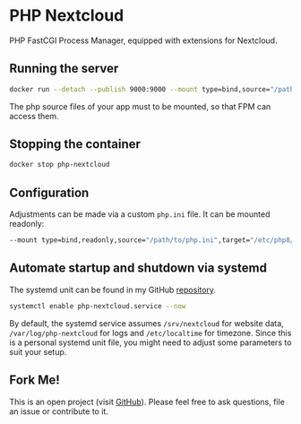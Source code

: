 # PHP Nextcloud
PHP FastCGI Process Manager, equipped with extensions for Nextcloud.

## Running the server
```bash
docker run --detach --publish 9000:9000 --mount type=bind,source="/path/to/app",target="/path/to/app" --name php-nextcloud hetsh/php-nextcloud
```
The php source files of your app must to be mounted, so that FPM can access them.

## Stopping the container
```bash
docker stop php-nextcloud
```

## Configuration
Adjustments can be made via a custom `php.ini` file. It can be mounted readonly:
```bash
--mount type=bind,readonly,source="/path/to/php.ini",target="/etc/php8/php.ini"
```

## Automate startup and shutdown via systemd
The systemd unit can be found in my GitHub [repository](https://github.com/Hetsh/docker-php-nextcloud).
```bash
systemctl enable php-nextcloud.service --now
```
By default, the systemd service assumes `/srv/nextcloud` for website data, `/var/log/php-nextcloud` for logs and `/etc/localtime` for timezone.
Since this is a personal systemd unit file, you might need to adjust some parameters to suit your setup.

## Fork Me!
This is an open project (visit [GitHub](https://github.com/Hetsh/docker-php-nextcloud)).
Please feel free to ask questions, file an issue or contribute to it.

